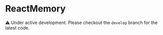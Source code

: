 # ReactMemory
:warning: Under active development. Please checkout the `develop` branch for the latest code.
